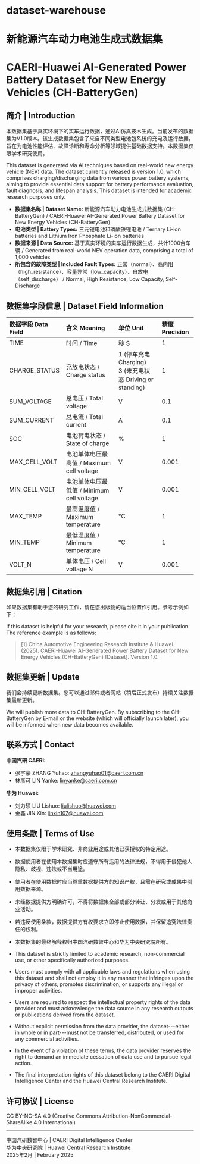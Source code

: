 # dataset-warehouse

# 新能源汽车动力电池生成式数据集

# CAERI-Huawei AI-Generated Power Battery Dataset for New Energy Vehicles (CH-BatteryGen)

## 简介 | Introduction

本数据集基于真实环境下的实车运行数据，通过AI仿真技术生成。当前发布的数据集为V1.0版本。该生成数据集包含了来自不同类型电池包系统的充电及运行数据，旨在为电池性能评估、故障诊断和寿命分析等领域提供基础数据支持。本数据集仅限学术研究使用。

This dataset is generated via AI techniques based on real-world new energy vehicle (NEV) data. The dataset currently released is version 1.0, which comprises charging/discharging data from various power battery systems, aiming to provide essential data support for battery performance evaluation, fault diagnosis, and lifespan analysis. This dataset is intended for academic research purposes only.

-   **数据集名称 | Dataset Name:** 新能源汽车动力电池生成式数据集 (CH-BatteryGen) / CAERI-Huawei AI-Generated Power Battery Dataset for New Energy Vehicles (CH-BatteryGen)
-   **电池类型 | Battery Types:** 三元锂电池和磷酸铁锂电池 / Ternary Li-ion batteries and Lithium Iron Phosphate Li-ion batteries
-   **数据来源 | Data Source:** 基于真实环境的实车运行数据生成，共计1000台车辆 / Generated from real-world NEV operation data, comprising a total of 1,000 vehicles
-   **所包含的故障类型 | Included Fault Types:** 正常（normal）、高内阻（high_resistance）、容量异常（low_capacity）、自放电（self_discharge） / Normal, High Resistance, Low Capacity, Self-Discharge

## 数据集字段信息 | Dataset Field Information

| 数据字段 Data Field | 含义 Meaning                                | 单位 Unit | 精度 Precision |
| :------------------ | :------------------------------------------ | :-------- | :------------- |
| TIME                | 时间 / Time                                 | 秒 S      | 1              |
| CHARGE_STATUS       | 充放电状态 / Charge status                  | 1 (停车充电 Charging)<br>3 (未充电状态 Driving or standing) | 1              |
| SUM_VOLTAGE         | 总电压 / Total voltage                      | V         | 0.1            |
| SUM_CURRENT         | 总电流 / Total current                      | A         | 0.1            |
| SOC                 | 电池荷电状态 / State of charge              | %         | 1              |
| MAX_CELL_VOLT       | 电池单体电压最高值 / Maximum cell voltage   | V         | 0.001          |
| MIN_CELL_VOLT       | 电池单体电压最低值 / Minimum cell voltage   | V         | 0.001          |
| MAX_TEMP            | 最高温度值 / Maximum temperature            | ℃         | 1              |
| MIN_TEMP            | 最低温度值 / Minimum temperature            | ℃         | 1              |
| VOLT_N              | 单体电压 / Cell voltage N                   | V         | 0.001          |

## 数据集引用 | Citation

如果数据集有助于您的研究工作，请在您出版物的适当位置作引用。参考示例如下：

If this dataset is helpful for your research, please cite it in your publication. The reference example is as follows:

> \[1\] China Automotive Engineering Research Institute & Huawei. (2025). CAERI-Huawei AI-Generated Power Battery Dataset for New Energy Vehicles (CH-BatteryGen) \[Dataset\]. Version 1.0.

## 数据集更新 | Update

我们会持续更新数据集。您可以通过邮件或者网站（稍后正式发布）持续关注数据集最新更新。

We will publish more data to CH-BatteryGen. By subscribing to the CH-BatteryGen by E-mail or the website (which will officially launch later), you will be informed when new data becomes available.

## 联系方式 | Contact

**中国汽研 CAERI:**

-   张宇豪 ZHANG Yuhao: <zhangyuhao01@caeri.com.cn>
-   林彦可 LIN Yanke: <linyanke@caeri.com.cn>

**华为 Huawei:**

-   刘力硕 LIU Lishuo: <liulishuo@huawei.com>
-   金鑫 JIN Xin: <jinxin107@huawei.com>

## 使用条款 | Terms of Use

-   本数据集仅限于学术研究、非商业用途或其他已获授权的特定用途。
-   数据使用者在使用本数据集时应遵守所有适用的法律法规，不得用于侵犯他人隐私、歧视、违法或不当用途。
-   使用者在使用数据时应当尊重数据提供方的知识产权，且需在研究或成果中引用数据来源。
-   未经数据提供方明确许可，不得将数据集全部或部分转让、分发或用于其他商业活动。
-   若违反使用条款，数据提供方有权要求立即停止使用数据，并保留追究法律责任的权利。
-   本数据集的最终解释权归中国汽研数智中心和华为中央研究院所有。

-   This dataset is strictly limited to academic research, non-commercial use, or other specifically authorized purposes.
-   Users must comply with all applicable laws and regulations when using this dataset and shall not employ it in any manner that infringes upon the privacy of others, promotes discrimination, or supports any illegal or improper activities.
-   Users are required to respect the intellectual property rights of the data provider and must acknowledge the data source in any research outputs or publications derived from the dataset.
-   Without explicit permission from the data provider, the dataset---either in whole or in part---must not be transferred, distributed, or used for any commercial activities.
-   In the event of a violation of these terms, the data provider reserves the right to demand an immediate cessation of data use and to pursue legal action.
-   The final interpretation rights of this dataset belong to the CAERI Digital Intelligence Center and the Huawei Central Research Institute.

## 许可协议 | License

CC BY-NC-SA 4.0 (Creative Commons Attribution-NonCommercial-ShareAlike 4.0 International)

---

中国汽研数智中心 | CAERI Digital Intelligence Center  
华为中央研究院 | Huawei Central Research Institute  
2025年2月 | February 2025
```
